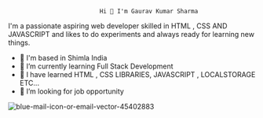                               Hi 👋 I'm Gaurav Kumar Sharma

  I'm a passionate aspiring web developer skilled in HTML , CSS AND JAVASCRIPT and likes to do experiments and always ready for learning new things.

- 🔭 I'm based in Shimla India
- 🌱 I’m currently learning Full Stack Development
- 👯 I have learned HTML , CSS LIBRARIES, JAVASCRIPT , LOCALSTORAGE ETC...
- 🤔 I’m looking for job opportunity

  
![blue-mail-icon-or-email-vector-45402883](https://github.com/igauravkumars/igauravkumars/assets/138369562/d49d906f-046c-4a35-9aa4-fa7a46fabd71)
